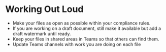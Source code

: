 # Working Out Loud

- Make your files as open as possible within your compliance rules.
- If you are working on a draft document, still make it available but add a draft watermark until ready.
- Keep your files in shared areas in Teams so that others can find them.
- Update Teams channels with work you are doing on each file